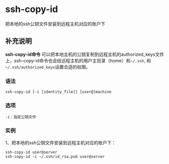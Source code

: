 ssh-copy-id
===

把本地的ssh公钥文件安装到远程主机对应的账户下

## 补充说明

**ssh-copy-id命令** 可以把本地主机的公钥复制到远程主机的authorized_keys文件上，ssh-copy-id命令也会给远程主机的用户主目录（home）和`~/.ssh`, 和`~/.ssh/authorized_keys`设置合适的权限。

### 语法  

```
ssh-copy-id [-i [identity_file]] [user@]machine
```

### 选项  

```
-i：指定公钥文件
```

### 实例  

1、把本地的ssh公钥文件安装到远程主机对应的账户下：

```
ssh-copy-id user@server
ssh-copy-id -i ~/.ssh/id_rsa.pub user@server
```


<!-- Linux命令行搜索引擎：https://jaywcjlove.github.io/linux-command/ -->